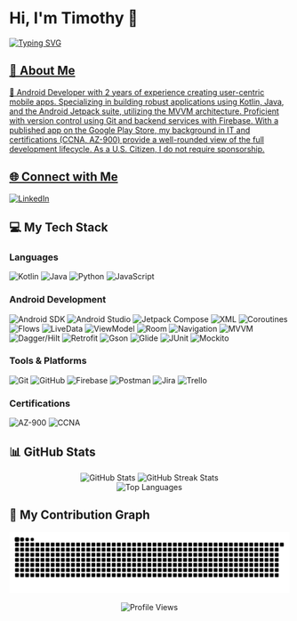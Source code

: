 # Hi, I'm Timothy 👋
<p align="left">
  <a href="https://github.com/timo9036">
<img src="https://readme-typing-svg.herokuapp.com?font=Fira+Code&weight=500&size=24&pause=1000&color=36BCF7&center=false&vCenter=true&width=600&lines=Software+Engineer;Kotlin+%26+Java+%26+Python+%26+JavaScript" alt="Typing SVG" />  </p>

## 💫 About Me
📱 Android Developer with 2 years of experience creating user-centric mobile apps. Specializing in building robust applications using Kotlin, Java, and the Android Jetpack suite, utilizing the MVVM architecture. Proficient with version control using Git and backend services with Firebase. With a published app on the Google Play Store, my background in IT and certifications (CCNA, AZ-900) provide a well-rounded view of the full development lifecycle. As a U.S. Citizen, I do not require sponsorship.

## 🌐 Connect with Me
[![LinkedIn](https://img.shields.io/badge/LinkedIn-%230077B5.svg?style=for-the-badge&logo=linkedin&logoColor=white)](https://linkedin.com/in/timothysliu)

## 💻 My Tech Stack

### Languages
![Kotlin](https://img.shields.io/badge/kotlin-%237F52FF.svg?style=for-the-badge&logo=kotlin&logoColor=white) ![Java](https://img.shields.io/badge/java-%23ED8B00.svg?style=for-the-badge&logo=openjdk&logoColor=white) ![Python](https://img.shields.io/badge/python-3776AB?style=for-the-badge&logo=python&logoColor=white) ![JavaScript](https://img.shields.io/badge/javascript-%23323330.svg?style=for-the-badge&logo=javascript&logoColor=%23F7DF1E) 

### Android Development
![Android SDK](https://img.shields.io/badge/Android-3DDC84?style=for-the-badge&logo=android&logoColor=white) ![Android Studio](https://img.shields.io/badge/Android%20Studio-3DDC84.svg?style=for-the-badge&logo=android-studio&logoColor=white) ![Jetpack Compose](https://img.shields.io/badge/Jetpack%20Compose-4285F4?style=for-the-badge&logo=jetpackcompose&logoColor=white) ![XML](https://img.shields.io/badge/XML-000000?style=for-the-badge&logo=androidstudio&logoColor=white) ![Coroutines](https://img.shields.io/badge/Coroutines-3DDC84?style=for-the-badge&logo=kotlin&logoColor=white) ![Flows](https://img.shields.io/badge/Flow-3DDC84?style=for-the-badge&logo=kotlin&logoColor=white) ![LiveData](https://img.shields.io/badge/LiveData-4285F4?style=for-the-badge&logo=jetpack&logoColor=white) ![ViewModel](https://img.shields.io/badge/ViewModel-4285F4?style=for-the-badge&logo=jetpack&logoColor=white) ![Room](https://img.shields.io/badge/Room-4285F4?style=for-the-badge&logo=jetpack&logoColor=white) ![Navigation](https://img.shields.io/badge/Navigation-4285F4?style=for-the-badge&logo=jetpack&logoColor=white) ![MVVM](https://img.shields.io/badge/MVVM-3DDC84?style=for-the-badge&logo=android&logoColor=white) ![Dagger/Hilt](https://img.shields.io/badge/Dagger%20Hilt-4285F4?style=for-the-badge&logo=dagger&logoColor=white) ![Retrofit](https://img.shields.io/badge/Retrofit-SQUARE?style=for-the-badge&logo=retrofit&logoColor=white) ![Gson](https://img.shields.io/badge/Gson-4285F4?style=for-the-badge&logo=google&logoColor=white) ![Glide](https://img.shields.io/badge/Glide-47A248?style=for-the-badge&logo=bumptech&logoColor=white) ![JUnit](https://img.shields.io/badge/JUnit-25A162?style=for-the-badge&logo=junit5&logoColor=white) ![Mockito](https://img.shields.io/badge/Mockito-D35400?style=for-the-badge&logo=mockito&logoColor=white)

### Tools & Platforms
![Git](https://img.shields.io/badge/git-%23F05033.svg?style=for-the-badge&logo=git&logoColor=white) ![GitHub](https://img.shields.io/badge/github-%23121011.svg?style=for-the-badge&logo=github&logoColor=white) ![Firebase](https://img.shields.io/badge/Firebase-FFCA28?style=for-the-badge&logo=firebase&logoColor=black) ![Postman](https://img.shields.io/badge/Postman-FF6C37?style=for-the-badge&logo=postman&logoColor=white) ![Jira](https://img.shields.io/badge/Jira-0052CC?style=for-the-badge&logo=jira&logoColor=white) ![Trello](https://img.shields.io/badge/Trello-0052CC?style=for-the-badge&logo=trello&logoColor=white)

### Certifications
![AZ-900](https://img.shields.io/badge/AZ--900-0078D4?style=for-the-badge&logo=microsoftazure&logoColor=white) ![CCNA](https://img.shields.io/badge/CCNA-000000?style=for-the-badge&logo=cisco&logoColor=white)

## 📊 GitHub Stats
<p align="center">
  <img src="https://github-readme-stats.vercel.app/api?username=timo9036&theme=tokyonight&hide_border=true&include_all_commits=true&count_private=true" alt="GitHub Stats" />
  <img src="https://streak-stats.demolab.com/?user=timo9036&theme=tokyonight&hide_border=true" alt="GitHub Streak Stats" />
  <br/>
  <img src="https://github-readme-stats.vercel.app/api/top-langs/?username=timo9036&theme=tokyonight&hide_border=true&include_all_commits=true&count_private=true&layout=compact" alt="Top Languages" />
</p>

## 🐍 My Contribution Graph
<p align="center">
  <picture>
    <source media="(prefers-color-scheme: dark)" srcset="https://raw.githubusercontent.com/timo9036/timo9036/output/github-contribution-grid-snake-dark.svg">
    <source media="(prefers-color-scheme: light)" srcset="https://raw.githubusercontent.com/timo9036/timo9036/output/github-contribution-grid-snake.svg">
    <img alt="Contribution Snake" src="https://raw.githubusercontent.com/timo9036/timo9036/output/github-contribution-grid-snake.svg">
  </picture>
</p>

<p align="center">
  <img src="https://komarev.com/ghpvc/?username=timo9036&label=Profile+Views&color=blueviolet&style=flat-square" alt="Profile Views" />
</p>
